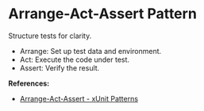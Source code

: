 # Arrange-Act-Assert Pattern

Structure tests for clarity.

- Arrange: Set up test data and environment.
- Act: Execute the code under test.
- Assert: Verify the result.

**References:**
- [Arrange-Act-Assert - xUnit Patterns](http://xunitpatterns.com/Arrange%20Act%20Assert.html)
